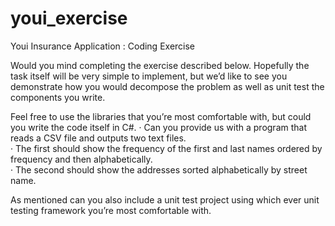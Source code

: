 # youi_exercise
Youi Insurance Application : Coding Exercise

Would you mind completing the exercise described below.  Hopefully the task itself will be very simple to implement, but we’d like to see you demonstrate how you would decompose the problem as well as unit test the components you write.  
  
Feel free to use the libraries that you’re most comfortable with, but could you write the code itself in C#. 
 ·         Can you provide us with a program that reads a CSV file and outputs two text files.  
 ·         The first should show the frequency of the first and last names ordered by frequency and then alphabetically.  
 ·         The second should show the addresses sorted alphabetically by street name.  
  
As mentioned can you also include a unit test project using which ever unit testing framework you’re most comfortable with. 
